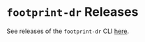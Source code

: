 # `footprint-dr` Releases

See releases of the `footprint-dr` CLI [here](https://github.com/onefootprint/footprint-dr-releases/releases).

